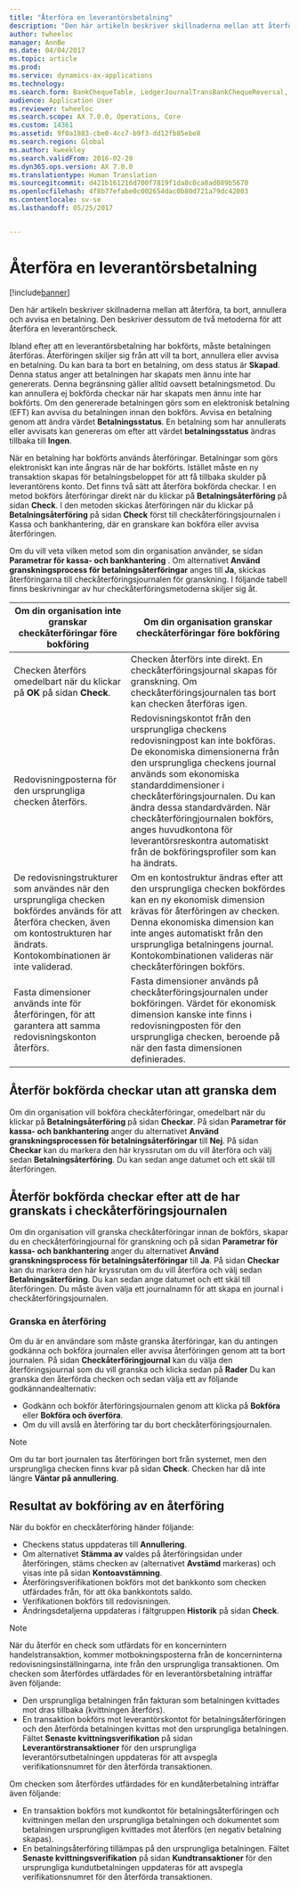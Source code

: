 ```yaml
---
title: "Återföra en leverantörsbetalning"
description: "Den här artikeln beskriver skillnaderna mellan att återföra, ta bort, annullera och avvisa en betalning. Den beskriver dessutom de två metoderna för att återföra en leverantörscheck."
author: twheeloc
manager: AnnBe
ms.date: 04/04/2017
ms.topic: article
ms.prod: 
ms.service: dynamics-ax-applications
ms.technology: 
ms.search.form: BankChequeTable, LedgerJournalTransBankChequeReversal, LedgerJournalTransVendPaym
audience: Application User
ms.reviewer: twheeloc
ms.search.scope: AX 7.0.0, Operations, Core
ms.custom: 14361
ms.assetid: 9f0a1883-cbe0-4cc7-b9f3-dd12fb85ebe8
ms.search.region: Global
ms.author: kweekley
ms.search.validFrom: 2016-02-28
ms.dyn365.ops.version: AX 7.0.0
ms.translationtype: Human Translation
ms.sourcegitcommit: d421b161216d700f7819f1da8c0ca8ad089b5670
ms.openlocfilehash: 4f8b77efabe0c002654dac0b80d721a79dc42003
ms.contentlocale: sv-se
ms.lasthandoff: 05/25/2017


---
```


# <a name="reverse-a-vendor-payment"></a>Återföra en leverantörsbetalning

[!include[banner](../includes/banner.md)]


Den här artikeln beskriver skillnaderna mellan att återföra, ta bort, annullera och avvisa en betalning. Den beskriver dessutom de två metoderna för att återföra en leverantörscheck. 

Ibland efter att en leverantörsbetalning har bokförts, måste betalningen återföras. Återföringen skiljer sig från att vill ta bort, annullera eller avvisa en betalning. Du kan bara ta bort en betalning, om dess status är **Skapad**. Denna status anger att betalningen har skapats men ännu inte har genererats. Denna begränsning gäller alltid oavsett betalningsmetod. Du kan annullera ej bokförda checkar när har skapats men ännu inte har bokförts. Om den genererade betalningen görs som en elektronisk betalning (EFT) kan avvisa du betalningen innan den bokförs. Avvisa en betalning genom att ändra värdet **Betalningsstatus**. En betalning som har annullerats eller avvisats kan genereras om efter att värdet **betalningsstatus** ändras tillbaka till **Ingen**. 

När en betalning har bokförts används återföringar. Betalningar som görs elektroniskt kan inte ångras när de har bokförts. Istället måste en ny transaktion skapas för betalningsbeloppet för att få tillbaka skulder på leverantörens konto. Det finns två sätt att återföra bokförda checkar. I en metod bokförs återföringar direkt när du klickar på **Betalningsåterföring** på sidan **Check**. I den metoden skickas återföringen när du klickar på **Betalningsåterföring** på sidan **Check** först till checkåterföringsjournalen i Kassa och bankhantering, där en granskare kan bokföra eller avvisa återföringen. 

Om du vill veta vilken metod som din organisation använder, se sidan **Parametrar för kassa- och bankhantering** . Om alternativet **Använd granskningsprocess för betalningsåterföringar** anges till **Ja**, skickas återföringarna till checkåterföringsjournalen för granskning. I följande tabell finns beskrivningar av hur checkåterföringsmetoderna skiljer sig åt.

| Om din organisation inte granskar checkåterföringar före bokföring                                                                                                                                  | Om din organisation granskar checkåterföringar före bokföring                                                                                                                                                                                                                                                                                                                                                                     |
|-----------------------------------------------------------------------------------------------------------------------------------------------------------------------------------------------------|---------------------------------------------------------------------------------------------------------------------------------------------------------------------------------------------------------------------------------------------------------------------------------------------------------------------------------------------------------------------------------------------------------------------------------|
| Checken återförs omedelbart när du klickar på **OK** på sidan **Check**.                                                                                                                      | Checken återförs inte direkt. En checkåterföringsjournal skapas för granskning. Om checkåterföringsjournalen tas bort kan checken återföras igen.                                                                                                                                                                                                                                                                |
| Redovisningposterna för den ursprungliga checken återförs.                                                                                                                                         | Redovisningskontot från den ursprungliga checkens redovisningpost kan inte bokföras. De ekonomiska dimensionerna från den ursprungliga checkens journal används som ekonomiska standarddimensioner i checkåterföringsjournalen. Du kan ändra dessa standardvärden. När checkåterföringjournalen bokförs, anges huvudkontona för leverantörsreskontra automatiskt från de bokföringsprofiler som kan ha ändrats. |
| De redovisningstrukturer som användes när den ursprungliga checken bokfördes används för att återföra checken, även om kontostrukturen har ändrats. Kontokombinationen är inte validerad. | Om en kontostruktur ändras efter att den ursprungliga checken bokfördes kan en ny ekonomisk dimension krävas för återföringen av checken. Denna ekonomiska dimension kan inte anges automatiskt från den ursprungliga betalningens journal. Kontokombinationen valideras när checkåterföringen bokförs.                                                                                                        |
| Fasta dimensioner används inte för återföringen, för att garantera att samma redovisningskonton återförs.                                                                                      | Fasta dimensioner används på checkåterföringsjournalen under bokföringen. Värdet för ekonomisk dimension kanske inte finns i redovisningposten för den ursprungliga checken, beroende på när den fasta dimensionen definierades.                                                                                                                                                                                                     |

## <a name="reverse-posted-checks-without-reviewing-them"></a>Återför bokförda checkar utan att granska dem
Om din organisation vill bokföra checkåterföringar, omedelbart när du klickar på **Betalningsåterföring** på sidan **Checkar**. På sidan **Parametrar för kassa- och bankhantering** anger du alternativet **Använd granskningsprocessen för betalningsåterföringar** till **Nej**. På sidan **Checkar** kan du markera den här kryssrutan om du vill återföra och välj sedan **Betalningsåterföring**. Du kan sedan ange datumet och ett skäl till återföringen.

## <a name="reverse-posted-checks-after-they-are-reviewed-in-the-check-reversal-journal"></a>Återför bokförda checkar efter att de har granskats i checkåterföringsjournalen
Om din organisation vill granska checkåterföringar innan de bokförs, skapar du en checkåterföringjournal för granskning och på sidan **Parametrar för kassa- och bankhantering** anger du alternativet **Använd granskningsprocess för betalningsåterföringar** till **Ja**. På sidan **Checkar** kan du markera den här kryssrutan om du vill återföra och välj sedan **Betalningsåterföring**. Du kan sedan ange datumet och ett skäl till återföringen. Du måste även välja ett journalnamn för att skapa en journal i checkåterföringsjournalen.

### <a name="review-a-reversal"></a>Granska en återföring

Om du är en användare som måste granska återföringar, kan du antingen godkänna och bokföra journalen eller avvisa återföringen genom att ta bort journalen. På sidan **Checkåterföringjournal** kan du välja den återföringsjournal som du vill granska och klicka sedan på **Rader** Du kan granska den återförda checken och sedan välja ett av följande godkännandealternativ:

-   Godkänn och bokför återföringsjournalen genom att klicka på **Bokföra** eller **Bokföra och överföra**.
-   Om du vill avslå en återföring tar du bort checkåterföringsjournalen.

> [!NOTE]
> Om du tar bort journalen tas återföringen bort från systemet, men den ursprungliga checken finns kvar på sidan **Check**. Checken har då inte längre **Väntar på annullering**.

## <a name="results-of-posting-a-reversal"></a>Resultat av bokföring av en återföring
När du bokför en checkåterföring händer följande:

-   Checkens status uppdateras till **Annullering**.
-   Om alternativet **Stämma av** valdes på återföringsidan under återföringen, stäms checken av (alternativet **Avstämd** markeras) och visas inte på sidan **Kontoavstämning**.
-   Återföringsverifikationen bokförs mot det bankkonto som checken utfärdades från, för att öka bankkontots saldo.
-   Verifikationen bokförs till redovisningen.
-   Ändringsdetaljerna uppdateras i fältgruppen **Historik** på sidan **Check**.

> [!NOTE] 
> När du återför en check som utfärdats för en koncernintern handelstransaktion, kommer motbokningsposterna från de koncerninterna redovisningsinställningarna, inte från den ursprungliga transaktionen. Om checken som återfördes utfärdades för en leverantörsbetalning inträffar även följande:

-   Den ursprungliga betalningen från fakturan som betalningen kvittades mot dras tillbaka (kvittningen återförs).
-   En transaktion bokförs mot leverantörskontot för betalningsåterföringen och den återförda betalningen kvittas mot den ursprungliga betalningen. Fältet **Senaste kvittningsverifikation** på sidan **Leverantörstransaktioner** för den ursprungliga leverantörsutbetalningen uppdateras för att avspegla verifikationsnumret för den återförda transaktionen.

Om checken som återfördes utfärdades för en kundåterbetalning inträffar även följande:

-   En transaktion bokförs mot kundkontot för betalningsåterföringen och kvittningen mellan den ursprungliga betalningen och dokumentet som betalningen ursprungligen kvittades mot återförs (en negativ betalning skapas).
-   En betalningsåterföring tillämpas på den ursprungliga betalningen. Fältet **Senaste kvittningsverifikation** på sidan **Kundtransaktioner** för den ursprungliga kundutbetalningen uppdateras för att avspegla verifikationsnumret för den återförda transaktionen.





